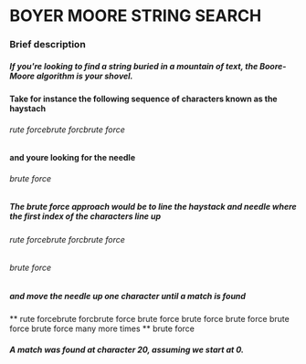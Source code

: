 # BOYER MOORE STRING SEARCH

### Brief description

##### If you're looking to find a string buried in a mountain of text, the Boore-Moore algorithm is your shovel.

#### Take for instance the following sequence of characters known as the haystach

###### rute forcebrute forcbrute force

#### and youre looking for the needle

###### brute force

##### The brute force approach would be to line the haystack and needle where the first index of the characters line up

###### rute forcebrute forcbrute force
###### brute force

##### and move the needle up one character until a match is found
 ** rute forcebrute forcbrute force
 brute force
  brute force
   brute force
    brute force
     brute force
	    many more times
	    **  brute force
##### A match was found at character 20, assuming we start at 0.
